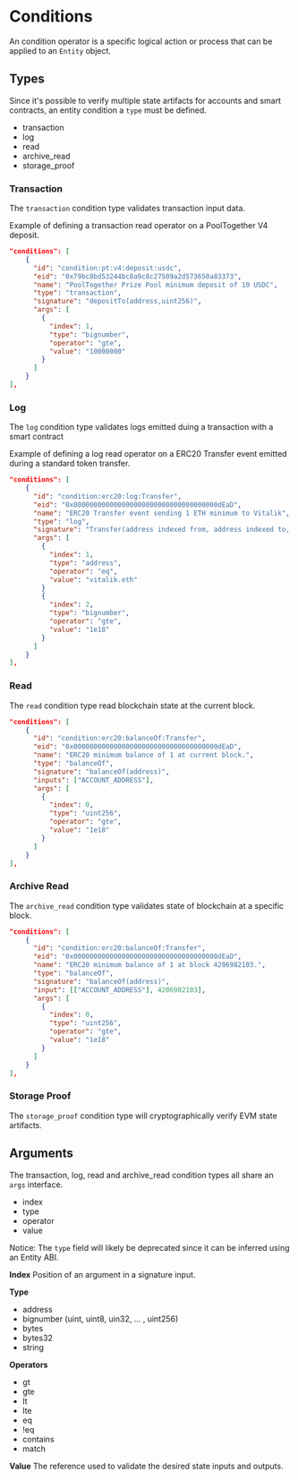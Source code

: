 # Conditions

An condition operator is a specific logical action or process that can be applied to an `Entity` object.

## Types
Since it's possible to verify multiple state artifacts for accounts and smart contracts, an entity condition a `type` must be defined.

- transaction
- log
- read
- archive_read
- storage_proof

### Transaction

The `transaction` condition type validates transaction input data.

Example of defining a transaction read operator on a PoolTogether V4 deposit.
```json
"conditions": [
    {
      "id": "condition:pt:v4:deposit:usdc",
      "eid": "0x79bc8bd53244bc8a9c8c27509a2d573650a83373",
      "name": "PoolTogether Prize Pool minimum deposit of 10 USDC",
      "type": "transaction",
      "signature": "depositTo(address,uint256)",
      "args": [
        {
          "index": 1,
          "type": "bignumber",
          "operator": "gte",
          "value": "10000000"
        }
      ]
    }
],
```

### Log
The `log` condition type validates logs emitted duing a transaction with a smart contract

Example of defining a log read operator on a ERC20 Transfer event emitted during a standard token transfer.
```json
"conditions": [
    {
      "id": "condition:erc20:log:Transfer",
      "eid": "0x000000000000000000000000000000000000dEaD",
      "name": "ERC20 Transfer event sending 1 ETH minimum to Vitalik",
      "type": "log",
      "signature": "Transfer(address indexed from, address indexed to, uint tokens)",
      "args": [
        {
          "index": 1,
          "type": "address",
          "operator": "eq",
          "value": "vitalik.eth"
        }
        {
          "index": 2,
          "type": "bignumber",
          "operator": "gte",
          "value": "1e18"
        }
      ]
    }
],
```

### Read
The `read` condition type read blockchain state at the current block.

```json
"conditions": [
    {
      "id": "condition:erc20:balanceOf:Transfer",
      "eid": "0x000000000000000000000000000000000000dEaD",
      "name": "ERC20 minimum balance of 1 at current block.",
      "type": "balanceOf",
      "signature": "balanceOf(address)",
      "inputs": ["ACCOUNT_ADDRESS"],
      "args": [
        {
          "index": 0,
          "type": "uint256",
          "operator": "gte",
          "value": "1e18"
        }
      ]
    }
],
```

### Archive Read
The `archive_read` condition type validates state of blockchain at a specific block.

```json
"conditions": [
    {
      "id": "condition:erc20:balanceOf:Transfer",
      "eid": "0x000000000000000000000000000000000000dEaD",
      "name": "ERC20 minimum balance of 1 at block 4206982103.",
      "type": "balanceOf",
      "signature": "balanceOf(address)",
      "input": [["ACCOUNT_ADDRESS"], 4206982103],
      "args": [
        {
          "index": 0,
          "type": "uint256",
          "operator": "gte",
          "value": "1e18"
        }
      ]
    }
],
```

### Storage Proof

The `storage_proof` condition type will cryptographically verify EVM state artifacts.

## Arguments

The transaction, log, read and archive_read condition types all share an `args` interface.

- index
- type
- operator
- value

Notice: The `type` field will likely be deprecated since it can be inferred using an Entity ABI.

**Index**
Position of an argument in a signature input.

**Type**
- address
- bignumber (uint, uint8, uin32, ... , uint256)
- bytes
- bytes32
- string

**Operators**
- gt
- gte
- lt
- lte
- eq
- !eq
- contains
- match

**Value**
The reference used to validate the desired state inputs and outputs.